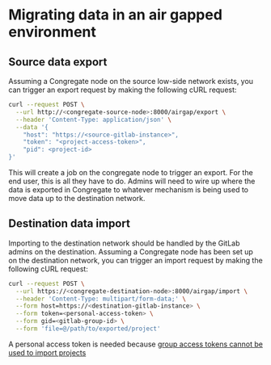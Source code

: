 # Migrating data in an air gapped environment

## Source data export

Assuming a Congregate node on the source low-side network exists, you can trigger an export request by making the following cURL request:

```bash
curl --request POST \
  --url http://<congregate-source-node>:8000/airgap/export \
  --header 'Content-Type: application/json' \
  --data '{
	"host": "https://<source-gitlab-instance>",
	"token": "<project-access-token>",
	"pid": <project-id>
}'
```

This will create a job on the congregate node to trigger an export. For the end user, this is all they have to do. Admins will need to wire up where the data is exported in Congregate to whatever mechanism is being used to move data up to the destination network.

## Destination data import

Importing to the destination network should be handled by the GitLab admins on the destination. Assuming a Congregate node has been set up on the destination network, you can trigger an import request by making the following cURL request:

```bash
curl --request POST \
  --url https://<congregate-destination-node>:8000/airgap/import \
  --header 'Content-Type: multipart/form-data;' \
  --form host=https://<destination-gitlab-instance> \
  --form token=<personal-access-token> \
  --form gid=<gitlab-group-id> \
  --form 'file=@/path/to/exported/project'
```

A personal access token is needed because [group access tokens cannot be used to import projects](https://docs.gitlab.com/ee/user/project/settings/import_export_troubleshooting.html#import-using-the-rest-api-fails-when-using-a-group-access-token)